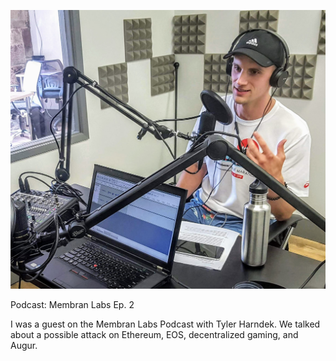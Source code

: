 [![Membran Labs Ep 2](/public/images/podcast_1_med.jpg)](https://soundcloud.com/tyler-harnadek-686048240/episode-2-july-20-2018-with-jordan-mckinney)

<p id="title">Podcast: Membran Labs Ep. 2</p>

I was a guest on the Membran Labs Podcast with Tyler Harndek.
We talked about a possible attack on Ethereum, EOS, decentralized gaming, and Augur.


